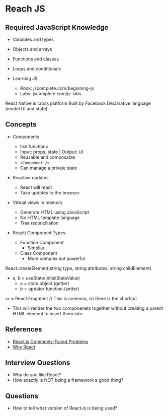 # Reach JS #

## Required JavaScript Knowledge ##

- Variables and types
- Objects and arrays
- Functions and classes
- Loops and conditionals

- Learning JS
  - Book: jscomplete.com/beginning-js
  - Labs: jscomplete.com/js-labs

React Native is cross platform
Built by Facebook
Declarative language (model UI and state)

## Concepts ##

- Components
  - like functions
  - Input: props, state | Output: UI
  - Reusable and composable
  - `<Component />`
  - Can manage a private state
- Reactive updates
  - React will react
  - Take updates to the browser
- Virtual views in memory
  - Generate HTML using JavaScript
  - No HTML template language
  - Tree reconciliation

- Reactt Component Types
  - Function Component
    - Simpliar
  - Class Component
    - More complex but powerful

React.createElement(string type, string attributes, string childElement)

- a, b = useState(initialStateValue)
  - a = state object (getter)
  - b = updater function (setter)

`<>` = React.Fragment // This is common, so there is the shortcut

- This will render the two componenets together without creating a parent HTML element to insert them into.

## References ##

- [React.js Commonly-Faced Problems](https://jscomplete.com/react-cfp)
- [Why React](https://jscomplete.com/why-react)

## Interview Questions ##

- Why do you like React?
- How exactly is NOT being a framework a good thing?

## Questions ##

- How to tell what version of ReactJs is being used?
